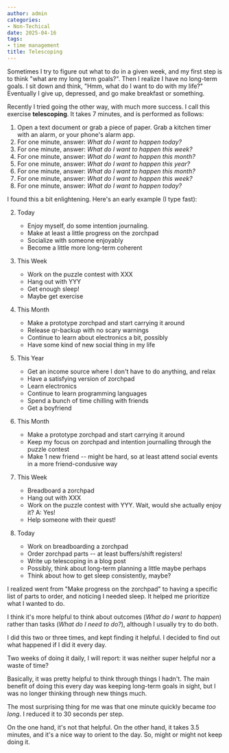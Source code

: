 ```yaml
---
author: admin
categories:
- Non-Techical
date: 2025-04-16
tags:
- time management
title: Telescoping
---
```


Sometimes I try to figure out what to do in a given week, and my first step is to think "what are my long term goals?". Then I realize I have no long-term goals. I sit down and think, "Hmm, what do I want to do with my life?" Eventually I give up, depressed, and go make breakfast or something.

Recently I tried going the other way, with much more success. I call this exercise **telescoping**. It takes 7 minutes, and is performed as follows:

1. Open a text document or grab a piece of paper. Grab a kitchen timer with an alarm, or your phone's alarm app.
2. For one minute, answer: *What do I want to happen today?*
4. For one minute, answer: *What do I want to happen this week?*
5. For one minute, answer: *What do I want to happen this month?*
6. For one minute, answer: *What do I want to happen this year?*
7. For one minute, answer: *What do I want to happen this month?*
8. For one minute, answer: *What do I want to happen this week?*
9. For one minute, answer: *What do I want to happen today?*

I found this a bit enlightening. Here's an early example (I type fast):

2. Today
    - Enjoy myself, do some intention journaling.
    - Make at least a little progress on the zorchpad
    - Socialize with someone enjoyably
    - Become a little more long-term coherent
    
3. This Week
    - Work on the puzzle contest with XXX
    - Hang out with YYY
    - Get enough sleep!
    - Maybe get exercise

4. This Month
    - Make a prototype zorchpad and start carrying it around
    - Release qr-backup with no scary warnings
    - Continue to learn about electronics a bit, possibly
    - Have some kind of new social thing in my life

5. This Year
    - Get an income source where I don't have to do anything, and relax
    - Have a satisfying version of zorchpad
    - Learn electronics
    - Continue to learn programming languages
    - Spend a bunch of time chilling with friends
    - Get a boyfriend

6. This Month
    - Make a prototype zorchpad and start carrying it around
    - Keep my focus on zorchpad and intention journalling through the puzzle contest
    - Make 1 new friend --  might be hard, so at least attend social events in a more friend-condusive way

7. This Week
    - Breadboard a zorchpad
    - Hang out with XXX
    - Work on the puzzle contest with YYY. Wait, would she actually enjoy it? A: Yes!
    - Help someone with their quest!

8. Today
    - Work on breadboarding a zorchpad
    - Order zorchpad parts -- at least buffers/shift registers!
    - Write up telescoping in a blog post
    - Possibly, think about long-term planning a little maybe perhaps
    - Think about how to get sleep consistently, maybe?

I realized went from "Make progress on the zorchpad" to having a specific list of parts to order, and noticing I needed sleep. It helped me prioritize what I wanted to do.

I think it's more helpful to think about outcomes (*What do I want to happen*) rather than tasks (*What do I need to do?*), although I usually try to do both.

I did this two or three times, and kept finding it helpful. I decided to find out what happened if I did it every day.

Two weeks of doing it daily, I will report: it was neither super helpful nor a waste of time?

Basically, it was pretty helpful to think through things I hadn't. The main benefit of doing this every day was keeping long-term goals in sight, but I was no longer thinking through new things much.

The most surprising thing for me was that one minute quickly became *too long*. I reduced it to 30 seconds per step.

On the one hand, it's not that helpful. On the other hand, it takes 3.5 minutes, and it's a nice way to orient to the day. So, might or might not keep doing it.
